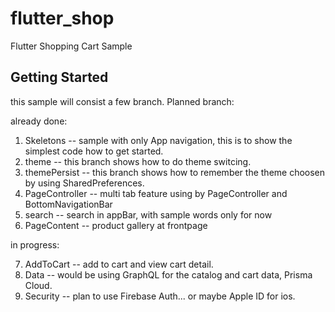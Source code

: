 # flutter_shop

Flutter Shopping Cart Sample

## Getting Started

this sample will consist a few branch.  Planned branch:

already done:

1. Skeletons -- sample with only App navigation, this is to show the simplest code how to get started.
2. theme -- this branch shows how to do theme switcing.
3. themePersist -- this branch shows how to remember the theme choosen by using SharedPreferences.
4. PageController -- multi tab feature using by PageController and BottomNavigationBar
5. search -- search in appBar, with sample words only for now
6. PageContent -- product gallery at frontpage

in progress:

7. AddToCart -- add to cart and view cart detail.
8. Data -- would be using GraphQL for the catalog and cart data, Prisma Cloud.
9. Security -- plan to use Firebase Auth... or maybe Apple ID for ios.